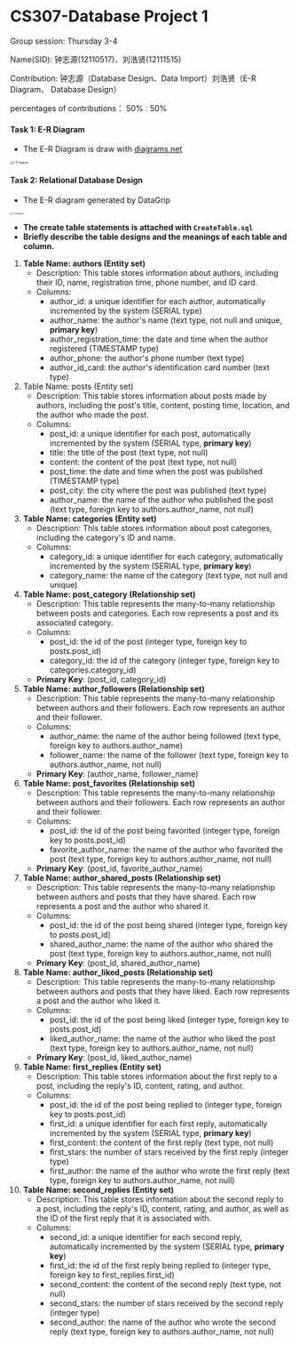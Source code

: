 # CS307-Database Project 1

Group session: Thursday 3-4

Name(SID): 钟志源(12110517)、刘浩贤(12111515)

Contribution: 钟志源（Database Design、Data Import）刘浩贤（E-R Diagram、 Database Design）

percentages of contributions： 50% : 50%

#### Task 1: E-R Diagram

- The E-R Diagram is draw with [diagrams.net](https://app.diagrams.net/)

<img src="C:\Users\25375\Desktop\DB\CS307_Database\Report\E-R Diagram.png" alt="E-R Diagram" style="zoom: 33%;" />

#### Task 2: Relational Database Design

- The E-R diagram generated by DataGrip

<img src="C:\Users\25375\Desktop\DB\CS307_Database\Report\Visualization.png" alt="Visualization" style="zoom: 25%;" />

- **The create table statements is attached with `CreateTable.sql`**
- **Briefly describe the table designs and the meanings of each table and column.**

1. **Table Name: authors (Entity set)**
   - Description: This table stores information about authors, including their ID, name, registration time, phone number, and ID card.
   - Columns:
     - author_id: a unique identifier for each author, automatically incremented by the system (SERIAL type)
     - author_name: the author's name (text type, not null and unique, **primary key**)
     - author_registration_time: the date and time when the author registered (TIMESTAMP type)
     - author_phone: the author's phone number (text type)
     - author_id_card: the author's identification card number (text type)
2. Table Name: posts (Entity set)
   - Description: This table stores information about posts made by authors, including the post's title, content, posting time, location, and the author who made the post.
   - Columns:
     - post_id: a unique identifier for each post, automatically incremented by the system (SERIAL type, **primary key**)
     - title: the title of the post (text type, not null)
     - content: the content of the post (text type, not null)
     - post_time: the date and time when the post was published (TIMESTAMP type)
     - post_city: the city where the post was published (text type)
     - author_name: the name of the author who published the post (text type, foreign key to authors.author_name, not null)
3. **Table Name: categories (Entity set)**
   - Description: This table stores information about post categories, including the category's ID and name.
   - Columns:
     - category_id: a unique identifier for each category, automatically incremented by the system (SERIAL type, **primary key**)
     - category_name: the name of the category (text type, not null and unique)
4. **Table Name: post_category (Relationship set)**
   - Description: This table represents the many-to-many relationship between posts and categories. Each row represents a post and its associated category.
   - Columns:
     - post_id: the id of the post (integer type, foreign key to posts.post_id)
     - category_id: the id of the category (integer type, foreign key to categories.category_id)
   - **Primary Key**: (post_id, category_id)
5. **Table Name: author_followers (Relationship set)**
   - Description: This table represents the many-to-many relationship between authors and their followers. Each row represents an author and their follower.
   - Columns:
     - author_name: the name of the author being followed (text type, foreign key to authors.author_name)
     - follower_name: the name of the follower (text type, foreign key to authors.author_name, not null)
   - **Primary Key**: (author_name, follower_name)
6. **Table Name: post_favorites (Relationship set)**
   - Description: This table represents the many-to-many relationship between authors and their followers. Each row represents an author and their follower.
   - Columns:
     - post_id: the id of the post being favorited (integer type, foreign key to posts.post_id)
     - favorite_author_name: the name of the author who favorited the post (text type, foreign key to authors.author_name, not null)
   - **Primary Key**: (post_id, favorite_author_name)
7. **Table Name: author_shared_posts (Relationship set)**
   - Description: This table represents the many-to-many relationship between authors and posts that they have shared. Each row represents a post and the author who shared it.
   - Columns:
     - post_id: the id of the post being shared (integer type, foreign key to posts.post_id)
     - shared_author_name: the name of the author who shared the post (text type, foreign key to authors.author_name, not null)
   - **Primary Key**: (post_id, shared_author_name)
8. **Table Name: author_liked_posts (Relationship set)**
   - Description: This table represents the many-to-many relationship between authors and posts that they have liked. Each row represents a post and the author who liked it.
   - Columns:
     - post_id: the id of the post being liked (integer type, foreign key to posts.post_id)
     - liked_author_name: the name of the author who liked the post (text type, foreign key to authors.author_name, not null)
   - **Primary Key**: (post_id, liked_author_name)
9. **Table Name: first_replies (Entity set)**
   - Description: This table stores information about the first reply to a post, including the reply's ID, content, rating, and author.
   - Columns:
     - post_id: the id of the post being replied to (integer type, foreign key to posts.post_id)
     - first_id: a unique identifier for each first reply, automatically incremented by the system (SERIAL type, **primary key**)
     - first_content: the content of the first reply (text type, not null)
     - first_stars: the number of stars received by the first reply (integer type)
     - first_author: the name of the author who wrote the first reply (text type, foreign key to authors.author_name, not null)
10. **Table Name: second_replies (Entity set)**
    - Description: This table stores information about the second reply to a post, including the reply's ID, content, rating, and author, as well as the ID of the first reply that it is associated with.
    - Columns:
      - second_id: a unique identifier for each second reply, automatically incremented by the system (SERIAL type, **primary key**)
      - first_id: the id of the first reply being replied to (integer type, foreign key to first_replies.first_id)
      - second_content: the content of the second reply (text type, not null)
      - second_stars: the number of stars received by the second reply (integer type)
      - second_author: the name of the author who wrote the second reply (text type, foreign key to authors.author_name, not null)